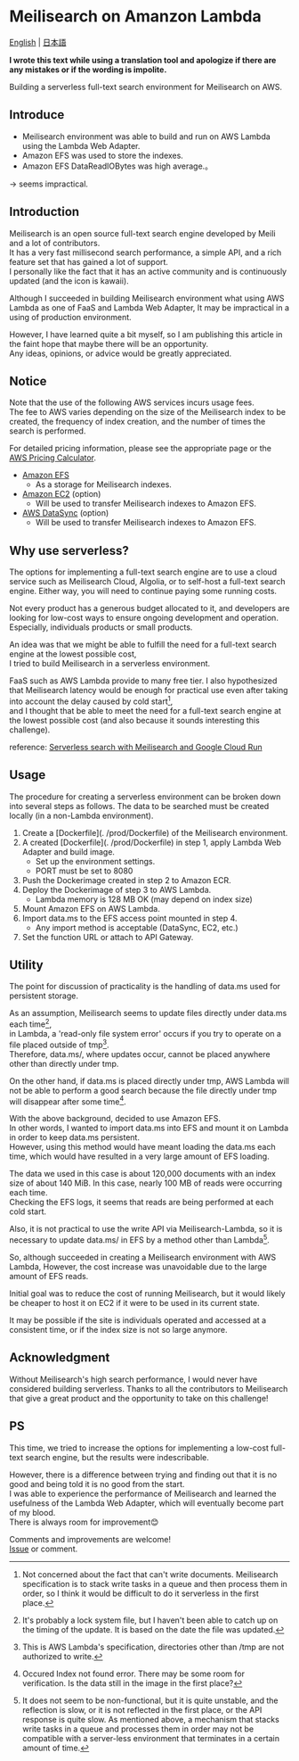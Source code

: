 
# Meilisearch on Amanzon Lambda

[English](./README.md) | [日本語](./README_ja.md)

**I wrote this text while using a translation tool and apologize if there are any mistakes or if the wording is impolite.**

Building a serverless full-text search environment for Meilisearch on AWS.

## Introduce 

- Meilisearch environment was able to build and run on AWS Lambda using the Lambda Web Adapter.
- Amazon EFS was used to store the indexes.
- Amazon EFS DataReadIOBytes was high average.。

→ seems impractical.

## Introduction 

Meilisearch is an open source full-text search engine developed by Meili and a lot of contributors.  
It has a very fast millisecond search performance, a simple API, and a rich feature set that has gained a lot of support.  
I personally like the fact that it has an active community and is continuously updated (and the icon is kawaii).  

Although I succeeded in building Meilisearch environment what using AWS Lambda as one of FaaS and Lambda Web Adapter, It may be impractical in a using of production environment.

However, I have learned quite a bit myself, so I am publishing this article in the faint hope that maybe there will be an opportunity.   
Any ideas, opinions, or advice would be greatly appreciated.

## Notice  

Note that the use of the following AWS services incurs usage fees.  
The fee to AWS varies depending on the size of the Meilisearch index to be created, the frequency of index creation, and the number of times the search is performed.

For detailed pricing information, please see the appropriate page or the [AWS Pricing Calculator](https://calculator.aws/#/).

- [Amazon EFS](https://aws.amazon.com/jp/efs/pricing/)
    - As a storage for Meilisearch indexes.
- [Amazon EC2](https://aws.amazon.com/jp/ec2/pricing/) (option)
    - Will be used to transfer Meilisearch indexes to Amazon EFS.
- [AWS DataSync](https://aws.amazon.com/jp/datasync/pricing/) (option)
    - Will be used to transfer Meilisearch indexes to Amazon EFS.

## Why use serverless? 

The options for implementing a full-text search engine are to use a cloud service such as Meilisearch Cloud, Algolia, or to self-host a full-text search engine.
Either way, you will need to continue paying some running costs.  

Not every product has a generous budget allocated to it, and developers are looking for low-cost ways to ensure ongoing development and operation.  
Especially, individuals products or small products.  

An idea was that we might be able to fulfill the need for a full-text search engine at the lowest possible cost,  
I tried to build Meilisearch in a serverless environment.  

FaaS such as AWS Lambda provide to many free tier. 
I also hypothesized that Meilisearch latency would be enough for practical use even after taking into account the delay caused by cold start[^1],  
and I thought that be able to meet the need for a full-text search engine at the lowest possible cost (and also because it sounds interesting this challenge).

reference: [Serverless search with Meilisearch and Google Cloud Run](https://blog.simonireilly.com/posts/serverless-search)

## Usage 

The procedure for creating a serverless environment can be broken down into several steps as follows.
The data to be searched must be created locally (in a non-Lambda environment).

1. Create a [Dockerfile](. /prod/Dockerfile) of the Meilisearch environment.  
2. A created [Dockerfile](. /prod/Dockerfile) in step 1, apply Lambda Web Adapter and build image.
    - Set up the environment settings.
    - PORT must be set to 8080
3. Push the Dockerimage created in step 2 to Amazon ECR. 
4. Deploy the Dockerimage of step 3 to AWS Lambda.
    - Lambda memory is 128 MB OK (may depend on index size) 
5. Mount Amazon EFS on AWS Lambda. 
6. Import data.ms to the EFS access point mounted in step 4.
    - Any import method is acceptable (DataSync, EC2, etc.) 
7. Set the function URL or attach to API Gateway.

## Utility 

The point for discussion of practicality is the handling of data.ms used for persistent storage.  

As an assumption, Meilisearch seems to update files directly under data.ms each time[^2],   
in Lambda, a 'read-only file system error' occurs if you try to operate on a file placed outside of tmp[^3].  
Therefore, data.ms/, where updates occur, cannot be placed anywhere other than directly under tmp.  

On the other hand, if data.ms is placed directly under tmp, AWS Lambda will not be able to perform a good search because the file directly under tmp will disappear after some time[^4].

With the above background, decided to use Amazon EFS.  
In other words, I wanted to import data.ms into EFS and mount it on Lambda in order to keep data.ms persistent.  
However, using this method would have meant loading the data.ms each time, which would have resulted in a very large amount of EFS loading.  

The data we used in this case is about 120,000 documents with an index size of about 140 MiB. In this case, nearly 100 MB of reads were occurring each time.  
Checking the EFS logs, it seems that reads are being performed at each cold start.  

Also, it is not practical to use the write API via Meilisearch-Lambda, so it is necessary to update data.ms/ in EFS by a method other than Lambda[^5].  

So, although succeeded in creating a Meilisearch environment with AWS Lambda, However, the cost increase was unavoidable due to the large amount of EFS reads.

Initial goal was to reduce the cost of running Meilisearch, but it would likely be cheaper to host it on EC2 if it were to be used in its current state.  

It may be possible if the site is individuals operated and accessed at a consistent time, or if the index size is not so large anymore.  

## Acknowledgment  

Without Meilisearch's high search performance, I would never have considered building serverless. 
Thanks to all the contributors to Meilisearch that give a great product and the opportunity to take on this challenge!

## PS 
This time, we tried to increase the options for implementing a low-cost full-text search engine, but the results were indescribable.  

However, there is a difference between trying and finding out that it is no good and being told it is no good from the start.  
I was able to experience the performance of Meilisearch and learned the usefulness of the Lambda Web Adapter, which will eventually become part of my blood.  
There is always room for improvement😊

Comments and improvements are welcome!  
[Issue](https://github.com/ndjndj/meilisearch-on-aws-lambda) or comment.

[^1]: Not concerned about the fact that can't write documents. Meilisearch specification is to stack write tasks in a queue and then process them in order, so I think it would be difficult to do it serverless in the first place.
[^2]: It's probably a lock system file, but I haven't been able to catch up on the timing of the update. It is based on the date the file was updated.  
[^3]: This is AWS Lambda's specification, directories other than /tmp are not authorized to write.  
[^4]: Occured Index not found error. There may be some room for verification. Is the data still in the image in the first place?  
[^5]: It does not seem to be non-functional, but it is quite unstable, and the reflection is slow, or it is not reflected in the first place, or the API response is quite slow. As mentioned above, a mechanism that stacks write tasks in a queue and processes them in order may not be compatible with a server-less environment that terminates in a certain amount of time.  